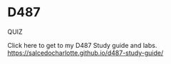 # D487
QUIZ


Click here to get to my D487 Study guide and labs. https://salcedocharlotte.github.io/d487-study-guide/

